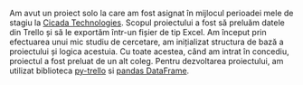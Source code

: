 Am avut un proiect solo la care am fost asignat în mijlocul perioadei mele de stagiu la <a href="https://www.cicadatech.eu/">Cicada Technologies</a>. Scopul proiectului a fost să preluăm datele din Trello și să le exportăm într-un fișier de tip Excel. Am început prin efectuarea unui mic studiu de cercetare, am inițializat structura de bază a proiectului și logica acestuia. Cu toate acestea, când am intrat în concediu, proiectul a fost preluat de un alt coleg. Pentru dezvoltarea proiectului, am utilizat biblioteca <a href="https://pypi.org/project/py-trello/">py-trello</a> si <a href="https://pandas.pydata.org/docs/reference/api/pandas.DataFrame.html">pandas DataFrame</a>.
